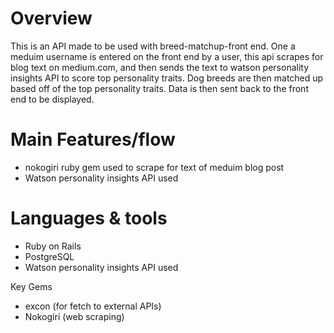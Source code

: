# Overview

This is an API made to be used with breed-matchup-front end. One a meduim username is entered on the front end by a user, this api scrapes for blog text on medium.com, and then sends the text to watson personality insights API to score top personality traits. Dog breeds are then matched up based off of the top personality traits. Data is then sent back to the front end to be displayed. 

# Main Features/flow

- nokogiri ruby gem used to scrape for text of meduim blog post
- Watson personality insights API used 

# Languages & tools
  - Ruby on Rails
  - PostgreSQL
  - Watson personality insights API used 

Key Gems
  - excon (for fetch to external APIs)
  - Nokogiri (web scraping)

